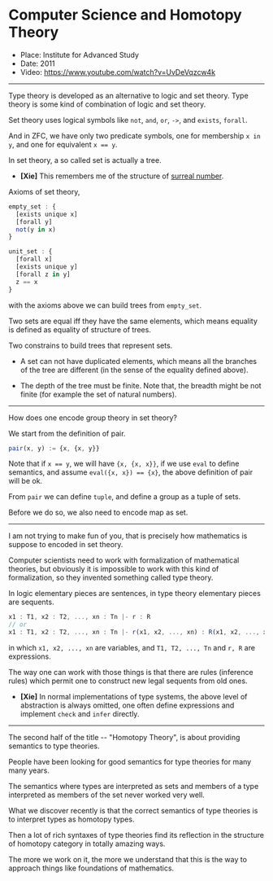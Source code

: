 # Computer Science and Homotopy Theory

- Place: Institute for Advanced Study
- Date: 2011
- Video: https://www.youtube.com/watch?v=UvDeVqzcw4k

------

Type theory is developed as an alternative to logic and set theory.
Type theory is some kind of combination of logic and set theory.

Set theory uses logical symbols
like `not`, `and`, `or`, `->`,
and `exists`, `forall`.

And in ZFC, we have only two predicate symbols,
one for membership `x in y`,
and one for equivalent `x == y`.

In set theory, a so called set is actually a tree.

- **[Xie]** This remembers me of the structure of [surreal number](https://en.wikipedia.org/wiki/Surreal_number).

Axioms of set theory,

``` js
empty_set : {
  [exists unique x]
  [forall y]
  not(y in x)
}

unit_set : {
  [forall x]
  [exists unique y]
  [forall z in y]
  z == x
}
```

with the axioms above we can build trees from `empty_set`.

Two sets are equal iff they have the same elements,
which means equality is defined as equality of structure of trees.

Two constrains to build trees that represent sets.

- A set can not have duplicated elements,
  which means all the branches of the tree are different
  (in the sense of the equality defined above).

- The depth of the tree must be finite.
  Note that, the breadth might be not finite (for example the set of natural numbers).

------

How does one encode group theory in set theory?

We start from the definition of pair.

``` js
pair(x, y) := {x, {x, y}}
```

Note that if `x == y`, we will have `{x, {x, x}}`,
if we use `eval` to define semantics,
and assume `eval({x, x}) == {x}`,
the above definition of pair will be ok.

From `pair` we can define `tuple`,
and define a group as a tuple of sets.

Before we do so, we also need to encode map as set.

------

I am not trying to make fun of you,
that is precisely how mathematics is suppose to encoded in set theory.

Computer scientists need to work with formalization of mathematical theories,
but obviously it is impossible to work with this kind of formalization,
so they invented something called type theory.

In logic elementary pieces are sentences,
in type theory elementary pieces are sequents.

``` js
x1 : T1, x2 : T2, ..., xn : Tn |- r : R
// or
x1 : T1, x2 : T2, ..., xn : Tn |- r(x1, x2, ..., xn) : R(x1, x2, ..., xn)
```

in which `x1, x2, ..., xn` are variables,
and `T1, T2, ..., Tn` and `r, R` are expressions.

The way one can work with those things is that
there are rules (inference rules) which permit one
to construct new legal sequents from old ones.

- **[Xie]** In normal implementations of type systems,
  the above level of abstraction is always omitted,
  one often define expressions and implement `check` and `infer` directly.

------

The second half of the title -- "Homotopy Theory",
is about providing semantics to type theories.

People have been looking for good semantics for type theories for many many years.

The semantics where types are interpreted as sets
and members of a type interpreted as members of the set
never worked very well.

What we discover recently is that the correct semantics of type theories
is to interpret types as homotopy types.

Then a lot of rich syntaxes of type theories find its reflection
in the structure of homotopy category in totally amazing ways.

The more we work on it, the more we understand that
this is the way to approach things like foundations of mathematics.
